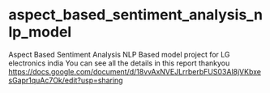 # aspect_based_sentiment_analysis_nlp_model
Aspect Based Sentiment Analysis NLP Based model project for LG electronics india
You can see all the details in this report thankyou 
https://docs.google.com/document/d/18vvAxNVEJLrrberbFUS03Al8jVKbxesGapr1quAc7Ok/edit?usp=sharing

